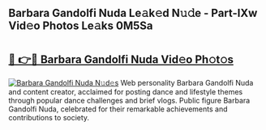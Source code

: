 ## Barbara Gandolfi Nuda Le𝚊k𝚎d N𝚞𝚍e - Part-IXw Vid𝚎o Photos Le𝚊ks 0M5Sa

# <h2><a href="http://fbegwg9.evod.top/?m=Barbara+Gandolfi+Nuda">🔗 👉🔴 Barbara Gandolfi Nuda Vid𝚎o Ph𝚘t𝚘s</a></h2>

[![Barbara Gandolfi Nuda N𝚞d𝚎s](https://i.imgur.com/8V9OHl7.gif)](http://fbegwg9.evod.top/?m=Barbara+Gandolfi+Nuda)
Web personality Barbara Gandolfi Nuda and content creator, acclaimed for posting dance and lifestyle themes through popular dance challenges and brief vlogs. Public figure Barbara Gandolfi Nuda, celebrated for their remarkable achievements and contributions to society. 
